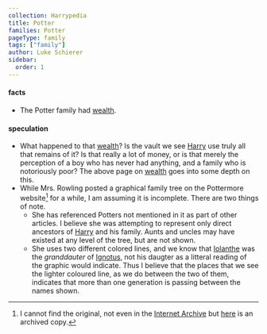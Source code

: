 ```yaml
---
collection: Harrypedia
title: Potter
families: Potter
pageType: family
tags: ["family"]
author: Luke Schierer
sidebar:
  order: 1
---
```


#### facts

- The Potter family had [wealth][].

[wealth]: ./wealth

#### speculation

- What happened to that [wealth][]? Is the vault we see [Harry][] use truly
  all that remains of it? Is that really a lot of money, or is that merely the
  perception of a boy who has never had anything, and a family who is
  notoriously poor? The above page on [wealth][] goes into some depth on this.
- While Mrs. Rowling posted a graphical family tree on the Pottermore website[^241222-1] for a while, I am assuming it is incomplete.  There are two things of note.
  * She has referenced Potters not mentioned in it as part of other articles. I believe she was attempting to represent only direct ancestors of [Harry] and his family.  Aunts and uncles may have existed at any level of the tree, but are not shown.
  * She uses two different colored lines, and we know that [Iolanthe] was the *granddauter* of [Ignotus], not his daugter as a litteral reading of the graphic would indicate.  Thus I believe that the places that we see the lighter coloured line, as we do between the two of them, indicates that more than one generation is passing between the names shown.

[Harry]: /Harrypedia/people/Potter/Harry_James/
[Ignotus]: /Harrypedia/people/peverell/ignotus/
[Iolanthe]: /Harrypedia/people/peverell/iolanthe/

[^241222-1]: I cannot find the original, not even in the [Internet Archive] but [here](https://harrypotter.fandom.com/wiki/Potter_family?file=Potterfamilytree-pottermore.jpg) is an archived copy.

[Internet Archive]: https://archive.org
